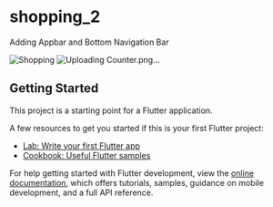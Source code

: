 # shopping_2

Adding Appbar and Bottom Navigation Bar

![Shopping](https://github.com/OmarAshraf04/shoppping_counter/assets/141797530/7ba639e7-55c7-46f7-a4ef-da3c7241d627)
![Uploading Counter.png…]()


## Getting Started

This project is a starting point for a Flutter application.

A few resources to get you started if this is your first Flutter project:

- [Lab: Write your first Flutter app](https://docs.flutter.dev/get-started/codelab)
- [Cookbook: Useful Flutter samples](https://docs.flutter.dev/cookbook)

For help getting started with Flutter development, view the
[online documentation](https://docs.flutter.dev/), which offers tutorials,
samples, guidance on mobile development, and a full API reference.
